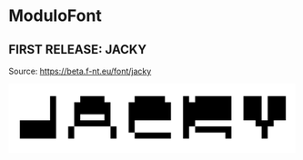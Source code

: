 # ModuloFont

## FIRST RELEASE: JACKY
Source: https://beta.f-nt.eu/font/jacky

![jacky-font](/F-NT_Jacky/jacky.png)

